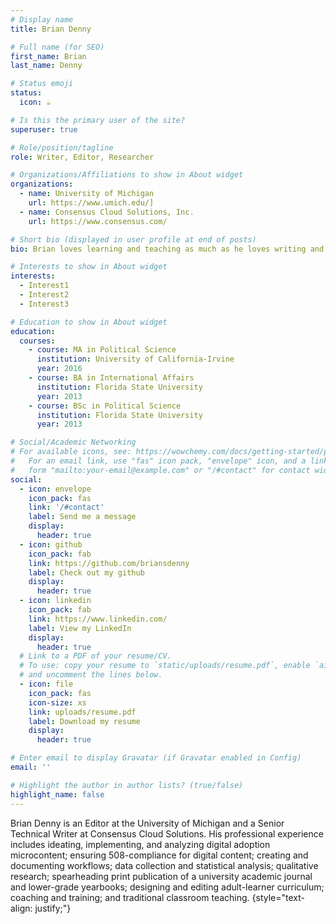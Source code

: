 ```yaml
---
# Display name
title: Brian Denny

# Full name (for SEO)
first_name: Brian
last_name: Denny

# Status emoji
status:
  icon: ☕️

# Is this the primary user of the site?
superuser: true

# Role/position/tagline
role: Writer, Editor, Researcher

# Organizations/Affiliations to show in About widget
organizations:
  - name: University of Michigan
    url: https://www.umich.edu/]
  - name: Consensus Cloud Solutions, Inc.
    url: https://www.consensus.com/

# Short bio (displayed in user profile at end of posts)
bio: Brian loves learning and teaching as much as he loves writing and editing (and reading)!

# Interests to show in About widget
interests:
  - Interest1 
  - Interest2
  - Interest3

# Education to show in About widget
education:
  courses:
    - course: MA in Political Science
      institution: University of California-Irvine
      year: 2016
    - course: BA in International Affairs
      institution: Florida State University
      year: 2013
    - course: BSc in Political Science
      institution: Florida State University
      year: 2013

# Social/Academic Networking
# For available icons, see: https://wowchemy.com/docs/getting-started/page-builder/#icons
#   For an email link, use "fas" icon pack, "envelope" icon, and a link in the
#   form "mailto:your-email@example.com" or "/#contact" for contact widget.
social:
  - icon: envelope
    icon_pack: fas
    link: '/#contact'
    label: Send me a message
    display:
      header: true
  - icon: github
    icon_pack: fab
    link: https://github.com/briansdenny
    label: Check out my github
    display:
      header: true
  - icon: linkedin
    icon_pack: fab
    link: https://www.linkedin.com/
    label: View my LinkedIn
    display:
      header: true
  # Link to a PDF of your resume/CV.
  # To use: copy your resume to `static/uploads/resume.pdf`, enable `ai` icons in `params.yaml`,
  # and uncomment the lines below.
  - icon: file
    icon_pack: fas
    icon-size: xs
    link: uploads/resume.pdf
    label: Download my resume
    display:
      header: true

# Enter email to display Gravatar (if Gravatar enabled in Config)
email: ''

# Highlight the author in author lists? (true/false)
highlight_name: false
---
```


Brian Denny is an Editor at the University of Michigan and a Senior Technical Writer at Consensus Cloud Solutions. His professional experience includes ideating, implementing, and analyzing digital adoption microcontent; ensuring 508-compliance for digital content; creating and documenting workflows; data collection and statistical analysis; qualitative research; spearheading print publication of a university academic journal and lower-grade yearbooks; designing and editing adult-learner curriculum; coaching and training; and traditional classroom teaching.
{style="text-align: justify;"}

